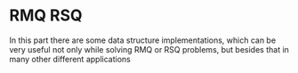 # RMQ RSQ
In this part there are some data structure implementations, which can be very useful not only while solving RMQ or RSQ problems, but besides that in many other different applications
